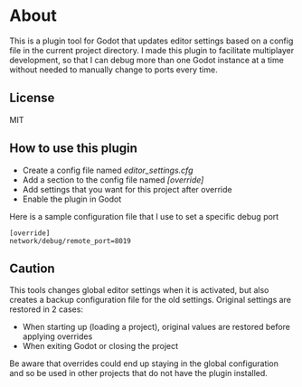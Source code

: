 # About
This is a plugin tool for Godot that updates editor settings based on a config file in the current project directory.
I made this plugin to facilitate multiplayer development, so that I can debug more than one Godot instance at a time
without needed to manually change to ports every time.

## License
MIT

## How to use this plugin
- Create a config file named *editor_settings.cfg*
- Add a section to the config file named *[override]*
- Add settings that you want for this project after override
- Enable the plugin in Godot

Here is a sample configuration file that I use to set a specific debug port
```
[override]
network/debug/remote_port=8019

```
## Caution
This tools changes global editor settings when it is activated, but also creates a backup configuration file for the old settings.
Original settings are restored in 2 cases:
- When starting up (loading a project), original values are restored before applying overrides
- When exiting Godot or closing the project

Be aware that overrides could end up staying in the global configuration and so be used in other projects that do not have the plugin installed.
